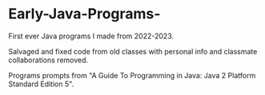 # Early-Java-Programs-

First ever Java programs I made from 2022-2023.

Salvaged and fixed code from old classes with personal info and classmate collaborations removed.

Programs prompts from "A Guide To Programming in Java: Java 2 Platform Standard Edition 5".

